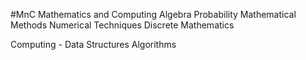 #MnC
Mathematics and Computing
Algebra
Probability
Mathematical Methods
Numerical Techniques
Discrete Mathematics

Computing - Data Structures
            Algorithms
